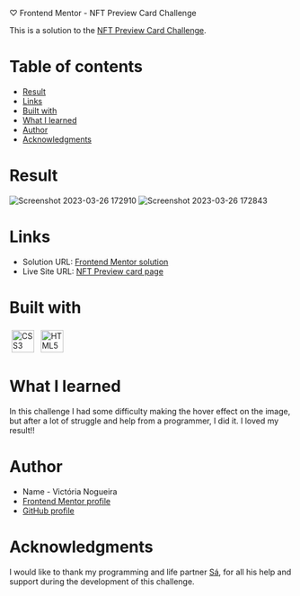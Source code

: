 ♡ Frontend Mentor - NFT Preview Card Challenge

This is a solution to the [NFT Preview Card Challenge](https://www.frontendmentor.io/challenges/nft-preview-card-component-SbdUL_w0U).

# Table of contents

- [Result](#result)
- [Links](#links)
- [Built with](#built-with)
- [What I learned](#what-i-learned)
- [Author](#author)
- [Acknowledgments](#acknowledgments)

# Result

![Screenshot 2023-03-26 172910](https://user-images.githubusercontent.com/96449803/227803018-c80fb74c-30f5-4a75-8b2c-5e23a56ef22b.png)
![Screenshot 2023-03-26 172843](https://user-images.githubusercontent.com/96449803/227803020-5a07df5e-460d-4ad4-a8de-631478e6779e.png)

# Links

- Solution URL: [Frontend Mentor solution](https://www.frontendmentor.io/solutions/nft-preview-card-6U1eV-PC8o)
- Live Site URL: [NFT Preview card page](https://nft-preview-challenge-gamma.vercel.app/)

# Built with

<img src="https://i.ibb.co/bLF1P6n/css-3.png" alt="CSS3" height="40" style="vertical-align:down; margin:4px"></a>
<img src="https://i.ibb.co/Ch4SDLV/html-1.png" alt="HTML5" height="40" style="vertical-align:down; margin:4px"></a>

# What I learned

In this challenge I had some difficulty making the hover effect on the image, but after a lot of struggle and help from a programmer, I did it. I loved my result!!

# Author

- Name - Victória Nogueira
- [Frontend Mentor profile](https://www.frontendmentor.io/profile/victoriamnx)
- [GitHub profile](https://github.com/victoriamnx)

# Acknowledgments

I would like to thank my programming and life partner [Sá](https://github.com/Poowerllz), for all his help and support during the development of this challenge.
